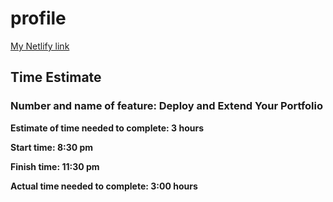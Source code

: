 # profile
 [My Netlify link](ayah-portofolio.netlify.app)
## Time Estimate

### Number and name of feature: Deploy and Extend Your Portfolio
**Estimate of time needed to complete: 3 hours**

**Start time: 8:30 pm**

**Finish time: 11:30 pm**

**Actual time needed to complete: 3:00 hours**
